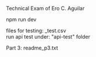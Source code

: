 Technical Exam of Ero C. Aguilar<br>

npm run dev<br>

files for testing: _test.csv<br>
run api test under: "api-test" folder<br>

Part 3: readme_p3.txt
